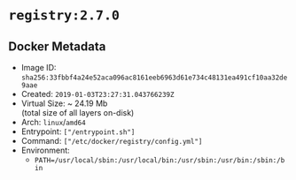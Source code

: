 # `registry:2.7.0`

## Docker Metadata

- Image ID: `sha256:33fbbf4a24e52aca096ac8161eeb6963d61e734c48131ea491cf10aa32de9aae`
- Created: `2019-01-03T23:27:31.043766239Z`
- Virtual Size: ~ 24.19 Mb  
  (total size of all layers on-disk)
- Arch: `linux`/`amd64`
- Entrypoint: `["/entrypoint.sh"]`
- Command: `["/etc/docker/registry/config.yml"]`
- Environment:
  - `PATH=/usr/local/sbin:/usr/local/bin:/usr/sbin:/usr/bin:/sbin:/bin`
